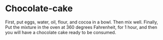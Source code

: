 # Chocolate-cake
First, put eggs, water, oil, flour, and cocoa in a bowl. Then mix well. Finally, Put the mixture in the oven at 360 degrees Fahrenheit, for  1 hour, and then you will have a chocolate cake ready to be consumed.